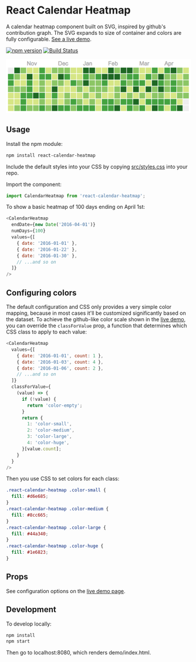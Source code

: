 # React Calendar Heatmap

A calendar heatmap component built on SVG, inspired by github's contribution graph. The SVG expands to size of container and colors are fully configurable. [See a live demo](http://patientslikeme.github.io/react-calendar-heatmap/).

[![npm version](https://badge.fury.io/js/react-calendar-heatmap.svg)](https://badge.fury.io/js/react-calendar-heatmap)
[![Build Status](https://travis-ci.org/patientslikeme/react-calendar-heatmap.svg?branch=master)](https://travis-ci.org/patientslikeme/react-calendar-heatmap)

[![react-calendar-heatmap screenshot](/assets/react-calendar-heatmap.png?raw=true)](http://patientslikeme.github.io/react-calendar-heatmap/)

## Usage

Install the npm module:

```bash
npm install react-calendar-heatmap
```

Include the default styles into your CSS by copying [src/styles.css](src/styles.css) into your repo.

Import the component:

```javascript
import CalendarHeatmap from 'react-calendar-heatmap';
```

To show a basic heatmap of 100 days ending on April 1st:

```javascript
<CalendarHeatmap
  endDate={new Date('2016-04-01')}
  numDays={100}
  values={[
    { date: '2016-01-01' },
    { date: '2016-01-22' },
    { date: '2016-01-30' },
    // ...and so on
  ]}
/>
```

## Configuring colors

The default configuration and CSS only provides a very simple color mapping, because in most cases it'll be customized significantly based on the dataset. To achieve the github-like color scale shown in the [live demo](http://patientslikeme.github.io/react-calendar-heatmap/), you can override the `classForValue` prop, a function that determines which CSS class to apply to each value:

```javascript
<CalendarHeatmap
  values={[
    { date: '2016-01-01', count: 1 },
    { date: '2016-01-03', count: 4 },
    { date: '2016-01-06', count: 2 },
    // ...and so on
  ]}
  classForValue={
    (value) => {
      if (!value) {
        return 'color-empty';
      }
      return {
        1: 'color-small',
        2: 'color-medium',
        3: 'color-large',
        4: 'color-huge',
      }[value.count];
    }
  }
/>
```

Then you use CSS to set colors for each class:

```css
.react-calendar-heatmap .color-small {
  fill: #d6e685;
}
.react-calendar-heatmap .color-medium {
  fill: #8cc665;
}
.react-calendar-heatmap .color-large {
  fill: #44a340;
}
.react-calendar-heatmap .color-huge {
  fill: #1e6823;
}
```

## Props

See configuration options on the [live demo page](http://patientslikeme.github.io/react-calendar-heatmap/).

## Development

To develop locally:

```bash
npm install
npm start
```

Then go to localhost:8080, which renders demo/index.html.
